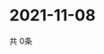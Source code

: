 # 2021-11-08
  共 0条

  <!-- BEGIN -->
  <!-- 最后更新时间Mon Nov 08 2021 12:07:26 GMT+0000 (Coordinated Universal Time) -->
  
  <!-- END -->
  
  